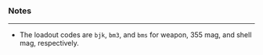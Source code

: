 ### Notes
---
- The loadout codes are `bjk`, `bm3`, and `bms` for weapon, 355 mag, and shell mag, respectively.
